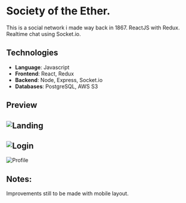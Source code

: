 # Society of the Ether.

This is a social network i made way back in 1867. ReactJS with Redux. Realtime chat using Socket.io.

## Technologies
- **Language**: Javascript
- **Frontend**: React, Redux
- **Backend**: Node, Express, Socket.io
- **Databases**: PostgreSQL, AWS S3

## Preview
![Landing](https://github.com/stephanLeece/society-of-the-ether/blob/master/public/soteLanding.png)
--
![Login](https://github.com/stephanLeece/society-of-the-ether/blob/master/public/soteLogin.png)
--
![Profile](https://github.com/stephanLeece/society-of-the-ether/blob/master/public/soteProfile.png)

## Notes: 
Improvements still to be made with mobile layout.

